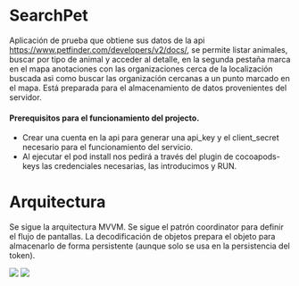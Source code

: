 # SearchPet

Aplicación de prueba que obtiene sus datos de la api https://www.petfinder.com/developers/v2/docs/, se permite listar animales, buscar por tipo de animal y acceder al detalle, en la segunda pestaña marca en el mapa anotaciones con las organizaciones cerca de la localización buscada asi como buscar las organización cercanas a un punto marcado en el mapa. Está preparada para el almacenamiento de datos provenientes del servidor.


#### Prerequisitos para el funcionamiento del projecto.
* Crear una cuenta en la api para generar una api_key y el client_secret necesario para el funcionamiento del servicio. 
* Al ejecutar el pod install nos pedirá a través del plugin de cocoapods-keys las credenciales necesarias, las introducimos y RUN.

# Arquitectura 
Se sigue la arquitectura MVVM. 
Se sigue el patrón coordinator para definir el flujo de pantallas.
La decodificación de objetos prepara el objeto para almacenarlo de forma persistente (aunque solo se usa en la persistencia del token).


![](first.gif)  ![](second.gif)
